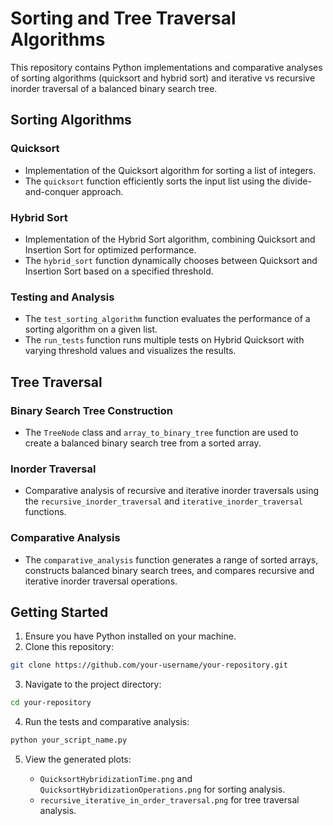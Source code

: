 # Sorting and Tree Traversal Algorithms

This repository contains Python implementations and comparative analyses of sorting algorithms (quicksort and hybrid sort) and iterative vs recursive inorder traversal of a balanced binary search tree.

## Sorting Algorithms

### Quicksort
- Implementation of the Quicksort algorithm for sorting a list of integers.
- The `quicksort` function efficiently sorts the input list using the divide-and-conquer approach.

### Hybrid Sort
- Implementation of the Hybrid Sort algorithm, combining Quicksort and Insertion Sort for optimized performance.
- The `hybrid_sort` function dynamically chooses between Quicksort and Insertion Sort based on a specified threshold.

### Testing and Analysis
- The `test_sorting_algorithm` function evaluates the performance of a sorting algorithm on a given list.
- The `run_tests` function runs multiple tests on Hybrid Quicksort with varying threshold values and visualizes the results.

## Tree Traversal

### Binary Search Tree Construction
- The `TreeNode` class and `array_to_binary_tree` function are used to create a balanced binary search tree from a sorted array.

### Inorder Traversal
- Comparative analysis of recursive and iterative inorder traversals using the `recursive_inorder_traversal` and `iterative_inorder_traversal` functions.

### Comparative Analysis
- The `comparative_analysis` function generates a range of sorted arrays, constructs balanced binary search trees, and compares recursive and iterative inorder traversal operations.

## Getting Started

1. Ensure you have Python installed on your machine.
2. Clone this repository:

```bash
git clone https://github.com/your-username/your-repository.git
```

3. Navigate to the project directory:

```bash
cd your-repository
```

4. Run the tests and comparative analysis:

```bash
python your_script_name.py
```

5. View the generated plots:

   - `QuicksortHybridizationTime.png` and `QuicksortHybridizationOperations.png` for sorting analysis.
   - `recursive_iterative_in_order_traversal.png` for tree traversal analysis.



